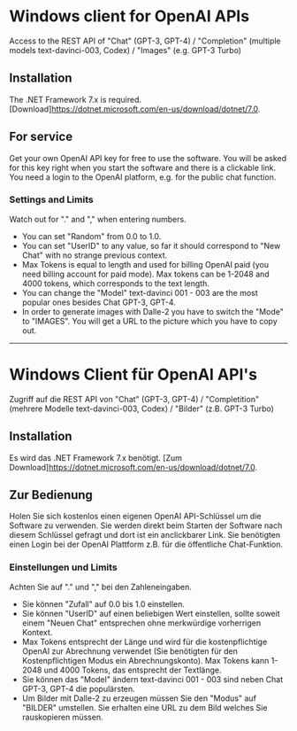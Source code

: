 # Windows client for OpenAI APIs
Access to the REST API of "Chat" (GPT-3, GPT-4) / "Completion" (multiple models text-davinci-003, Codex) / "Images" (e.g. GPT-3 Turbo)

## Installation
The .NET Framework 7.x is required. [Download]https://dotnet.microsoft.com/en-us/download/dotnet/7.0.

## For service
Get your own OpenAI API key for free to use the software. You will be asked for this key right when you start the software and there is a clickable link. You need a login to the OpenAI platform, e.g. for the public chat function.

### Settings and Limits
Watch out for "." and "," when entering numbers.
- You can set "Random" from 0.0 to 1.0.
- You can set "UserID" to any value, so far it should correspond to "New Chat" with no strange previous context.
- Max Tokens is equal to length and used for billing OpenAI paid (you need billing account for paid mode). Max tokens can be 1-2048 and 4000 tokens, which corresponds to the text length.
- You can change the "Model" text-davinci 001 - 003 are the most popular ones besides Chat GPT-3, GPT-4.
- In order to generate images with Dalle-2 you have to switch the "Mode" to "IMAGES". You will get a URL to the picture which you have to copy out.

--------------

# Windows Client für OpenAI API's
Zugriff auf die REST API von "Chat" (GPT-3, GPT-4) / "Completition" (mehrere Modelle text-davinci-003, Codex) / "Bilder" (z.B. GPT-3 Turbo)

## Installation
Es wird das .NET Framework 7.x benötigt. [Zum Download]https://dotnet.microsoft.com/en-us/download/dotnet/7.0.

## Zur Bedienung
Holen Sie sich kostenlos einen eigenen OpenAI API-Schlüssel um die Software zu verwenden. Sie werden direkt beim Starten der Software nach diesem Schlüssel gefragt und dort ist ein anclickbarer Link. Sie benötigten einen Login bei der OpenAI Plattform z.B. für die öffentliche Chat-Funktion.

### Einstellungen und Limits
Achten Sie auf "." und "," bei den Zahleneingaben.
- Sie können "Zufall" auf 0.0 bis 1.0 einstellen. 
- Sie können "UserID" auf einen beliebigen Wert einstellen, sollte soweit einem "Neuen Chat" entsprechen ohne merkwürdige vorherrigen Kontext.
- Max Tokens entsprecht der Länge und wird für die kostenpflichtige OpenAI zur Abrechnung verwendet (Sie benötigten für den Kostenpflichtigen Modus ein Abrechnungskonto). Max Tokens kann 1-2048 und 4000 Tokens, das entsprecht der Textlänge.
- Sie können das "Model" ändern text-davinci 001 - 003 sind neben Chat GPT-3, GPT-4 die populärsten.
- Um Bilder mit Dalle-2 zu erzeugen müssen Sie den "Modus" auf "BILDER" umstellen. Sie erhalten eine URL zu dem Bild welches Sie rauskopieren müssen.
